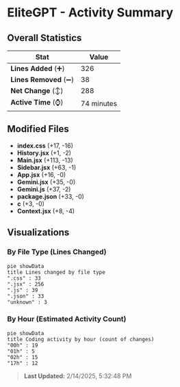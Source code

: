# EliteGPT - Activity Summary 

## Overall Statistics

| Stat                   | Value                                                             |
| ---------------------- | ----------------------------------------------------------------- |
| **Lines Added** (➕)   | 326                                          |
| **Lines Removed** (➖) | 38                                        |
| **Net Change** (↕)    | 288                |
| **Active Time** (⌚)   | 74 minutes |


## Modified Files
- **index.css** (+17, -16)
- **History.jsx** (+1, -2)
- **Main.jsx** (+113, -13)
- **Sidebar.jsx** (+63, -1)
- **App.jsx** (+16, -0)
- **Gemini.jsx** (+35, -0)
- **Gemini.js** (+37, -2)
- **package.json** (+33, -0)
- **c** (+3, -0)
- **Context.jsx** (+8, -4)

## Visualizations

### By File Type (Lines Changed)

```mermaid
pie showData
title Lines changed by file type
".css" : 33
".jsx" : 256
".js" : 39
".json" : 33
"unknown" : 3
```

### By Hour (Estimated Activity Count)

```mermaid
pie showData
title Coding activity by hour (count of changes)
"00h" : 19
"01h" : 5
"02h" : 15
"17h" : 12
```


> **Last Updated:** 2/14/2025, 5:32:48 PM